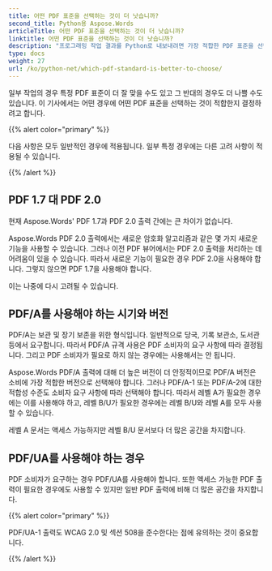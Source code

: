 ```yaml
---
title: 어떤 PDF 표준을 선택하는 것이 더 낫습니까?
second_title: Python용 Aspose.Words
articleTitle: 어떤 PDF 표준을 선택하는 것이 더 낫습니까?
linktitle: 어떤 PDF 표준을 선택하는 것이 더 낫습니까?
description: "프로그래밍 작업 결과를 Python로 내보내려면 가장 적합한 PDF 표준을 선택하세요. PDF 1.7, PDF 2.0, PDF/A-1, PDF/A-2 또는 PDF/UA 중 어떤 PDF 표준이 더 좋습니다."
type: docs
weight: 27
url: /ko/python-net/which-pdf-standard-is-better-to-choose/
---
```


일부 작업의 경우 특정 PDF 표준이 더 잘 맞을 수도 있고 그 반대의 경우도 더 나쁠 수도 있습니다. 이 기사에서는 어떤 경우에 어떤 PDF 표준을 선택하는 것이 적합한지 결정하려고 합니다.

{{% alert color="primary" %}}

다음 사항은 모두 일반적인 경우에 적용됩니다. 일부 특정 경우에는 다른 고려 사항이 적용될 수 있습니다.

{{% /alert %}}

## PDF 1.7 대 PDF 2.0

현재 Aspose.Words' PDF 1.7과 PDF 2.0 출력 간에는 큰 차이가 없습니다.

Aspose.Words PDF 2.0 출력에서는 새로운 암호화 알고리즘과 같은 몇 가지 새로운 기능을 사용할 수 있습니다. 그러나 이전 PDF 뷰어에서는 PDF 2.0 출력을 처리하는 데 어려움이 있을 수 있습니다. 따라서 새로운 기능이 필요한 경우 PDF 2.0을 사용해야 합니다. 그렇지 않으면 PDF 1.7을 사용해야 합니다.

이는 나중에 다시 고려될 수 있습니다.

## PDF/A를 사용해야 하는 시기와 버전

PDF/A는 보관 및 장기 보존을 위한 형식입니다. 일반적으로 당국, 기록 보관소, 도서관 등에서 요구합니다. 따라서 PDF/A 규격 사용은 PDF 소비자의 요구 사항에 따라 결정됩니다. 그리고 PDF 소비자가 필요로 하지 않는 경우에는 사용해서는 안 됩니다.

Aspose.Words PDF/A 출력에 대해 더 높은 버전이 더 안정적이므로 PDF/A 버전은 소비에 가장 적합한 버전으로 선택해야 합니다. 그러나 PDF/A-1 또는 PDF/A-2에 대한 적합성 수준도 소비자 요구 사항에 따라 선택해야 합니다. 따라서 레벨 A가 필요한 경우에는 이를 사용해야 하고, 레벨 B/U가 필요한 경우에는 레벨 B/U와 레벨 A를 모두 사용할 수 있습니다.

레벨 A 문서는 액세스 가능하지만 레벨 B/U 문서보다 더 많은 공간을 차지합니다.

## PDF/UA를 사용해야 하는 경우

PDF 소비자가 요구하는 경우 PDF/UA를 사용해야 합니다. 또한 액세스 가능한 PDF 출력이 필요한 경우에도 사용할 수 있지만 일반 PDF 출력에 비해 더 많은 공간을 차지합니다.

{{% alert color="primary" %}}

PDF/UA-1 출력도 WCAG 2.0 및 섹션 508을 준수한다는 점에 유의하는 것이 중요합니다.

{{% /alert %}}
